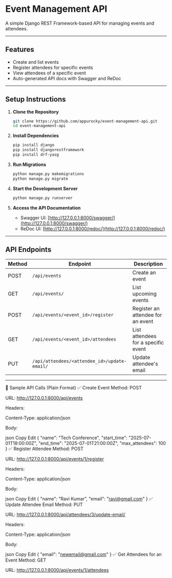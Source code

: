 #  Event Management API

A simple Django REST Framework-based API for managing events and attendees.

---

## Features

* Create and list events
* Register attendees for specific events
* View attendees of a specific event
* Auto-generated API docs with Swagger and ReDoc

---

##  Setup Instructions

1. **Clone the Repository**

   ```bash
   git clone https://github.com/appurocky/event-management-api.git
   cd event-management-api
   ```

2. **Install Dependencies**

   ```bash
   pip install django
   pip install djangorestframework
   pip install drf-yasg
   ```

3. **Run Migrations**

   ```bash
   python manage.py makemigrations
   python manage.py migrate
   ```

4. **Start the Development Server**

   ```bash
   python manage.py runserver
   ```

5. **Access the API Documentation**

   * Swagger UI: [http://127.0.0.1:8000/swagger/](http://127.0.0.1:8000/swagger/)
   * ReDoc UI: [http://127.0.0.1:8000/redoc/](http://127.0.0.1:8000/redoc/)

---

##  API Endpoints

| Method | Endpoint                                     | Description                         |
| ------ | -------------------------------------------- | ----------------------------------- |
| POST   | `/api/events`                                | Create an event                     |
| GET    | `/api/events/`                               | List upcoming events                |
| POST   | `/api/events/<event_id>/register`            | Register an attendee for an event   |
| GET    | `/api/events/<event_id>/attendees`           | List attendees for a specific event |
| PUT    | `/api/attendees/<attendee_id>/update-email/` | Update attendee's email             |

---

📡 Sample API Calls (Plain Format)
✅ Create Event
Method: POST

URL: http://127.0.0.1:8000/api/events

Headers:

Content-Type: application/json

Body:

json
Copy
Edit
{
  "name": "Tech Conference",
  "start_time": "2025-07-01T18:00:00Z",
  "end_time": "2025-07-01T21:00:00Z",
  "max_attendees": 100
}
✅ Register Attendee
Method: POST

URL: http://127.0.0.1:8000/api/events/1/register

Headers:

Content-Type: application/json

Body:

json
Copy
Edit
{
  "name": "Ravi Kumar",
  "email": "ravi@gmail.com"
}
✅ Update Attendee Email
Method: PUT

URL: http://127.0.0.1:8000/api/attendees/3/update-email/

Headers:

Content-Type: application/json

Body:

json
Copy
Edit
{
  "email": "newemail@gmail.com"
}
✅ Get Attendees for an Event
Method: GET

URL: http://127.0.0.1:8000/api/events/1/attendees

